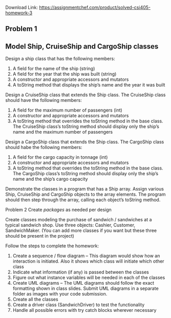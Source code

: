 Download Link: https://assignmentchef.com/product/solved-csi405-homework-3
<br>
<h2>Problem 1</h2>

<h2> Model Ship, CruiseShip and CargoShip classes</h2>

Design a ship class that has the following members:

<ol>

 <li>A field for the name of the ship (string)</li>

 <li>A field for the year that the ship was built (string)</li>

 <li>A constructor and appropriate accessors and mutators</li>

 <li>A toString method that displays the ship’s name and the year it was built</li>

</ol>

Design a CruiseShip class that extends the Ship class. The CruiseShip class should have the following members:

<ol>

 <li>A field for the maximum number of passengers (int)</li>

 <li>A constructor and appropriate accessors and mutators</li>

 <li>A toString method that overrides the toString method in the base class. The CruiseShip class’s toString method should display only the ship’s name and the maximum number of passengers</li>

</ol>

Design a CargoShip class that extends the Ship class. The CargoShip class should habe the following members:

<ol>

 <li>A field for the cargo capacity in tonnage (int)</li>

 <li>A constructor and appropriate accessors and mutators</li>

 <li>A toString method that overrides the toString method in the base class. The CargoShip class’s toString method should display only the ship’s name and the ship’s cargo capacity</li>

</ol>

Demonstrate the classes in a program that has a Ship array. Assign various Ship, CruiseShip and CargoShip objects to the array elements. The program should then step through the array, calling each object’s toString method.

Problem 2 <em> </em>Create <em>packages</em> as needed per design

Create classes modeling the purchase of sandwich / sandwiches at a typical sandwich shop. Use three objects: Cashier, Customer, SandwichMaker. (You can add more classes if you want but these three should be present in the project)

Follow the steps to complete the homework:

<ol>

 <li>Create a sequence / flow diagram – This diagram would show how an interaction is initiated. Also it shows which class will initiate which other class</li>

 <li>Indicate what information (if any) is passed between the classes</li>

 <li>Figure out what instance variables will be needed in each of the classes</li>

 <li>Create UML diagrams – The UML diagrams should follow the exact formatting shown in class slides. Submit UML diagrams in a separate folder as images with your code submission.</li>

 <li>Create all the classes</li>

 <li>Create a driver class (SandwichDriver) to test the functionality</li>

 <li>Handle all possible errors with try catch blocks wherever necessary</li>

</ol>